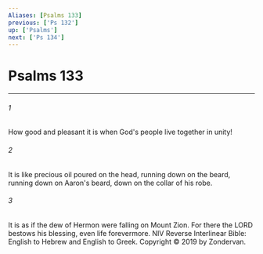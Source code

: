 ```yaml
---
Aliases: [Psalms 133]
previous: ['Ps 132']
up: ['Psalms']
next: ['Ps 134']
---
```

# Psalms 133

***


###### 1 
How good and pleasant it is when God's people live together in unity! 

###### 2 
It is like precious oil poured on the head, running down on the beard, running down on Aaron's beard, down on the collar of his robe. 

###### 3 
It is as if the dew of Hermon were falling on Mount Zion. For there the LORD bestows his blessing, even life forevermore. NIV Reverse Interlinear Bible: English to Hebrew and English to Greek. Copyright © 2019 by Zondervan.
